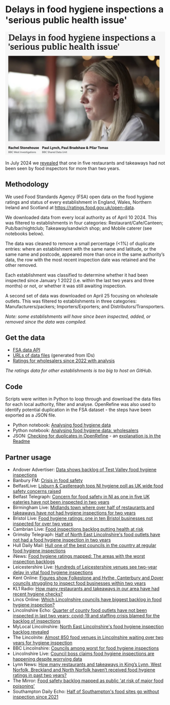 # Delays in food hygiene inspections a 'serious public health issue' 

![](https://github.com/BBC-Data-Unit/food-hygiene/blob/main/data/Delays%20in%20food%20hygiene%20inspections%20a%20serious%20public%20health%20issue.png)

In July 2024 we [revealed](https://www.bbc.co.uk/news/articles/c1rr1qqqny0o) that one in five restaurants and takeaways had not been seen by food inspectors for more than two years.

## Methodology

We used Food Standards Agency (FSA) open data on the food hygiene ratings and status of every establishment in England, Wales, Northern Ireland and Scotland at https://ratings.food.gov.uk/open-data.

We downloaded data from every local authority as of April 10 2024. This was filtered to establishments in four categories: Restaurant/Cafe/Canteen; Pub/bar/nightclub; Takeaway/sandwich shop; and Mobile caterer (see notebooks below). 

The data was cleaned to remove a small percentage (<1%) of duplicate entries: where an establishment with the same name and latitude, or the same name and postcode, appeared more than once in the same authority’s data, the row with the most recent inspection date was retained and the other removed. 

Each establishment was classified to determine whether it had been inspected since January 1 2022 (i.e. within the last two years and three months) or not, or whether it was still awaiting inspection. 

A second set of data was downloaded on April 25 focusing on wholesale outlets. This was filtered to establishments in three categories: Manufacturers/packers; Importers/Exporters; and Distributors/Transporters. 

*Note: some establishments will have since been inspected, added, or removed since the data was compiled.*


## Get the data

* [FSA data API](https://ratings.food.gov.uk/open-data)
* [URLs of data files](https://github.com/BBC-Data-Unit/food-hygiene/blob/main/data/foodHygieneURLs.xlsx) (generated from IDs)
* [Ratings for wholesalers since 2022 with analysis](https://github.com/BBC-Data-Unit/food-hygiene/blob/main/data/FSAwholesalers_dedupedAPR25_ANALYSIS.xlsx)

*The ratings data for other establishments is too big to host on GitHub*.

## Code

Scripts were written in Python to loop through and download the data files for each local authority, filter and analyse. OpenRefine was also used to identify potential duplication in the FSA dataset - the steps have been exported as a JSON file.

* Python notebook: [Analysing food hygiene data](https://github.com/BBC-Data-Unit/food-hygiene/blob/main/code/FoodHygieneProject.ipynb)
* Python notebook: [Analysing food hygiene data: wholesalers](https://github.com/BBC-Data-Unit/food-hygiene/blob/main/code/FoodHygieneProject_wholesalers.ipynb)
* JSON: [Checking for duplicates in OpenRefine](https://github.com/BBC-Data-Unit/food-hygiene/blob/main/code/food%20safety%20-%20OpenRefine%20checks.json) - an [explanation is in the Readme](https://github.com/BBC-Data-Unit/food-hygiene/blob/main/code/readme.md)

## Partner usage

* Andover Advertiser: [Data shows backlog of Test Valley food hygiene inspections](https://www.andoveradvertiser.co.uk/news/24479015.data-shows-backlog-test-valley-food-hygiene-inspections/)
* Banbury FM: [Crisis in food safety](https://banburyfm.com/news/crisis-in-food-safety/)
* BelfastLive: [Lisburn & Castlereagh tops NI hygiene poll as UK wide food safety concerns raised](https://www.belfastlive.co.uk/news/northern-ireland/lisburn--castlereagh-tops-ni-29636915)
* Belfast Telegraph: [Concern for food safety in NI as one in five UK eateries have not been inspected in two years](https://www.belfasttelegraph.co.uk/business/food-drink-hospitality/concern-for-food-safety-in-ni-as-one-in-five-uk-eateries-have-not-been-inspected-in-two-years/a844310017.html)
* Birmingham Live: [Midlands town where over half of restaurants and takeaways have not had hygiene inspections for two years](https://www.birminghammail.co.uk/black-country/midlands-town-over-half-restaurants-29640138?utm_source=app)
* Bristol Live: [Food hygiene ratings: one in ten Bristol businesses not inspected for over two years](https://www.bristolpost.co.uk/news/bristol-news/food-hygiene-ratings-one-ten-9454370)
* Cambrian Live: [Food inspections backlog putting health at risk](https://www.cambrian-news.co.uk/news/food-inspections-backlog-putting-health-at-risk-709093)
* Grimsby Telegraph: [Half of North East Lincolnshire's food outlets have not had a food hygiene inspection in two years](https://www.grimsbytelegraph.co.uk/news/grimsby-news/half-north-east-lincolnshires-food-9444120)
* Hull Daily Mail: [Hull one of the best councils in the country at regular food hygiene inspections](https://www.hulldailymail.co.uk/news/hull-east-yorkshire-news/hull-one-best-authorities-country-9444982)
* iNews: [Food hygiene ratings mapped: The areas with the worst inspection backlogs](https://inews.co.uk/news/consumer/food-hygiene-ratings-mapped-areas-inspection-backlogs-3197836)
* Leicestershire Live: [Hundreds of Leicestershire venues see two-year delay in vital food hygiene inspections](https://uk.news.yahoo.com/hundreds-leicestershire-venues-see-two-094646307.html)
* Kent Online: [Figures show Folkestone and Hythe, Canterbury and Dover councils struggling to inspect food businesses within two years](https://www.kentonline.co.uk/kent/news/serious-public-health-issue-as-1-in-10-kent-restaurants-ov-310608/)
* KL1 Radio: [How many restaurants and takeaways in our area have had recent hygiene checks?](https://kl1radio.co.uk/how-many-restaurants-and-takeaways-in-our-area-have-had-recent-hygiene-checks/)
* Lincs Online: [Which Lincolnshire councils have biggest backlog in food hygiene inspection?](https://www.lincsonline.co.uk/skegness/backlog-in-food-hygiene-inspections-is-a-serious-public-hea-9376602/)
* Lincolnshire Echo: [Quarter of county food outlets have not been inspected in last two years; covid-19 and staffing crisis blamed for the backlog of inspections](https://muckrack.com/link/eCrRyD/quarter-of-county-food-outlets-have-not-been-inspected-in-last-two-years-covid-19-and-staffing-crisis-blamed-for-the-backlog-of-inspections)
* MyLocal Lincolnshire: [North East Lincolnshire's food hygiene inspection backlog revealed](https://mylocal.co.uk/feed/232364/north-east-lincolnshire-s-food-hygiene-inspection-backlog-revealed)
* The Lincolnite: [Almost 850 food venues in Lincolnshire waiting over two years for hygiene inspection](https://mylocal.co.uk/feed/232446/almost-850-food-venues-in-lincolnshire-waiting-over-two-years-for-hygiene-inspection?election-hub=true)
* BBC Lincolnshire: [Councils among worst for food hygiene inspections](https://www.bbc.co.uk/news/articles/c147jp874nqo)
* Lincolnshire Live: [Council boss claims food hygiene inspections are happening despite worrying data](https://www.lincolnshirelive.co.uk/news/local-news/council-boss-claims-food-hygiene-9454751)
* Lynn News: [How many restaurants and takeaways in King’s Lynn, West Norfolk, Breckland and North Norfolk haven’t received food hygiene ratings in past two years?](https://www.lynnnews.co.uk/news/how-many-restaurants-and-takeaways-in-our-area-have-been-che-9376647/)
* The Mirror: [Food safety backlog mapped as public 'at risk of major food poisoning'](https://www.mirror.co.uk/news/uk-news/food-safety-backlog-mapped-public-33353907)
* Southampton Daily Echo: [Half of Southampton's food sites go without inspection since 2021](https://www.dailyecho.co.uk/news/24486666.half-southamptons-food-sites-go-without-inspection-since-2021/)

